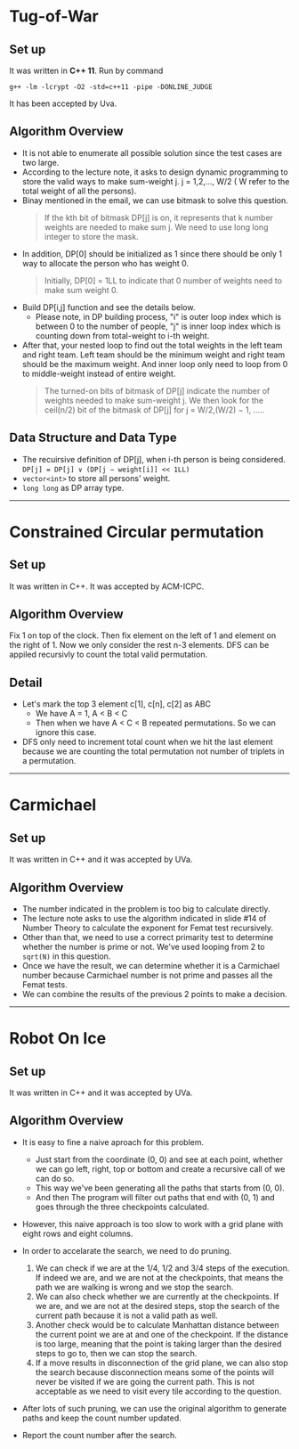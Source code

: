 # Tug-of-War

## Set up

It was written in **C++ 11**. Run by command

``g++ -lm -lcrypt -O2 -std=c++11 -pipe -DONLINE_JUDGE``

It has been accepted by Uva.

## Algorithm Overview

* It is not able to enumerate all possible solution since the test cases are two large.
* According to the lecture note, it asks to design dynamic programming to store the valid ways to make sum-weight j. j = 1,2,..., W/2 (  W refer to the total weight of all the persons).
* Binay mentioned in the email, we can use bitmask to solve this question. 
    > If the kth bit of bitmask DP[j] is on, it represents that k number weights are needed to make sum j. We need to use long long integer to store the mask.
* In addition, DP[0] should be initialized as 1 since there should be only 1 way to allocate the person who has weight 0. 
    > Initially, DP[0] = 1LL to indicate that 0 number of weights need to make sum weight 0.
* Build DP[i,j] function and see the details below.
    * Please note, in DP building process, "i" is outer loop index which is between 0 to the number of people, "j" is inner loop index which is counting down from total-weight to i-th weight.
 * After that, your nested loop to find out the total weights in the left team and right team. Left team should be the minimum weight and right team should be the maximum weight. And inner loop only need to loop from 0 to middle-weight instead of entire weight.
    > The turned-on bits of bitmask of DP[j] indicate the number of weights needed to make sum-weight j. We then look for the ceil(n/2) bit of the bitmask of DP[j] for j = W/2,(W/2) − 1, .....

## Data Structure and Data Type
* The recuirsive definition of DP[j], when i-th person is being considered.
``` DP[j] = DP[j] ∨ (DP[j − weight[i]] << 1LL) ```
* ```vector<int>``` to store all persons' weight.
* ```long long``` as DP array type.

---



# Constrained Circular permutation

## Set up

It was written in C++. It was accepted by ACM-ICPC.

## Algorithm Overview

Fix 1 on top of the clock. Then fix element on the left of 1 and element on the right of 1. Now we only consider the rest n-3 elements. DFS can be appiled recursivly to count the total valid permutation.

## Detail

* Let's mark the top 3 element c[1], c[n], c[2] as ABC
  * We have A = 1, A < B < C
  * Then when we have A < C < B repeated permutations. So we can ignore this case. 
* DFS only need to increment total count when we hit the last element because we are counting the total permutation not number of triplets in a permutation.

---

# Carmichael

## Set up

It was written in C++ and it was accepted by UVa.

## Algorithm Overview

* The number indicated in the problem is too big to calculate directly. 
* The lecture note asks to use the algorithm indicated in slide #14 of Number Theory to calculate the exponent for Femat test recursively.
* Other than that, we need to use a correct primarity test to determine whether the number is prime or not. We've used looping from 2 to `sqrt(N)` in this question. 
* Once we have the result, we can determine whether it is a Carmichael number because Carmichael number is not prime and passes all the Femat tests.
* We can combine the results of the previous 2 points to make a decision.


---

# Robot On Ice

## Set up

It was written in C++ and it was accepted by UVa.

## Algorithm Overview

* It is easy to fine a naive aproach for this problem. 
    * Just start from the coordinate (0, 0) and see at each point, whether we can go left, right, top or bottom and create a recursive call of we can do so. 
    * This way we've been generating all the paths that starts from (0, 0).
    * And then The program will filter out paths that end with (0, 1) and goes through the three checkpoints calculated.
* However, this naive approach is too slow to work with a grid plane with eight rows and eight columns.

* In order to accelarate the search, we need to do pruning.
    1. We can check if we are at the 1/4, 1/2 and 3/4 steps of the execution. If indeed we are, and we are not at the checkpoints, that means the path we are walking is wrong and we stop the search.
    2. We can also check whether we are currently at the checkpoints. If we are, and we are not at the desired steps, stop the search of the current path because it is not a valid path as well.
    3. Another check would be to calculate Manhattan distance between the current point we are at and one of the checkpoint. If the distance is too large, meaning that the point is taking larger than the desired steps to go to, then we can stop the search.
    4. If a move results in disconnection of the grid plane, we can also stop the search because disconnection means some of the points will never be visited if we are going the current path. This is not acceptable as we need to visit every tile according to the question.
* After lots of such pruning, we can use the original algorithm to generate paths and keep the count number updated.
* Report the count number after the search.
